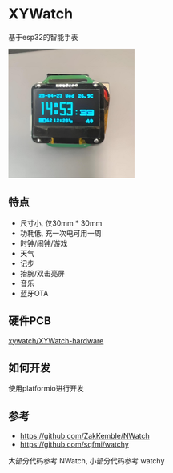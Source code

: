 # XYWatch
基于esp32的智能手表

<img src="imgs/preview/1.jpg" style="width: 50%">

## 特点
* 尺寸小, 仅30mm * 30mm
* 功耗低, 充一次电可用一周
* 时钟/闹钟/游戏
* 天气
* 记步
* 抬腕/双击亮屏
* 音乐
* 蓝牙OTA

## 硬件PCB

[xywatch/XYWatch-hardware](https://github.com/xywatch/XYWatch-hardware)

## 如何开发
使用platformio进行开发


## 参考
* https://github.com/ZakKemble/NWatch
* https://github.com/sqfmi/watchy

大部分代码参考 NWatch, 小部分代码参考 watchy
